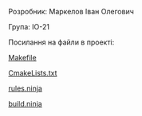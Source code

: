 Розробник: Маркелов Іван Олегович

Група: ІО-21

Посилання на файли в проекті:


[Makefile](Makefile)

[CmakeLists.txt](CMakeLists.txt)

[rules.ninja](build/build.ninja)

[build.ninja](build/CMakeFiles/rules.ninja)
